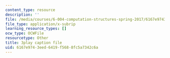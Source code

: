 ```yaml
---
content_type: resource
description: ''
file: /media/courses/6-004-computation-structures-spring-2017/6167e9743eed6419f5688fc5a7342c6a_wPwWtFMkxLo.srt
file_type: application/x-subrip
learning_resource_types: []
ocw_type: OCWFile
resourcetype: Other
title: 3play caption file
uid: 6167e974-3eed-6419-f568-8fc5a7342c6a
---
```

